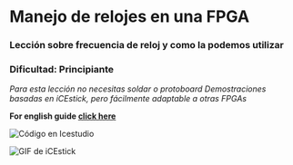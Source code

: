 # Manejo de relojes en una FPGA
### Lección sobre frecuencia de reloj y como la podemos utilizar
### Dificultad: Principiante
*Para esta lección no necesitas soldar o protoboard*
*Demostraciones basadas en iCEstick, pero fácilmente adaptable a otras FPGAs*

**For english guide [click here](https://github.com/fede2cr/fpga_playground/blob/master/relojes/README.en.md)**

![Código en Icestudio](https://github.com/fede2cr/fpga_playground/blob/master/relojes/doc/im%C3%A1genes/relojes.png "Código en Icestudio")

![GIF de iCEstick](https://github.com/fede2cr/fpga_playground/blob/master/relojes/doc/im%C3%A1genes/fpga-relojes.gif "GIF en iCEstick")

